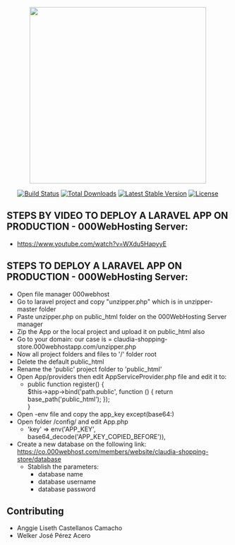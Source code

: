 <p align="center"><a href="https://laravel.com" target="_blank"><img src="https://raw.githubusercontent.com/laravel/art/master/logo-lockup/5%20SVG/2%20CMYK/1%20Full%20Color/laravel-logolockup-cmyk-red.svg" width="400"></a></p>

<p align="center">
<a href="https://travis-ci.org/laravel/framework"><img src="https://travis-ci.org/laravel/framework.svg" alt="Build Status"></a>
<a href="https://packagist.org/packages/laravel/framework"><img src="https://img.shields.io/packagist/dt/laravel/framework" alt="Total Downloads"></a>
<a href="https://packagist.org/packages/laravel/framework"><img src="https://img.shields.io/packagist/v/laravel/framework" alt="Latest Stable Version"></a>
<a href="https://packagist.org/packages/laravel/framework"><img src="https://img.shields.io/packagist/l/laravel/framework" alt="License"></a>
</p>

## STEPS BY VIDEO TO DEPLOY A LARAVEL APP ON PRODUCTION - 000WebHosting Server:

- https://www.youtube.com/watch?v=WXdu5HapyyE

## STEPS TO DEPLOY A LARAVEL APP ON PRODUCTION - 000WebHosting Server:

- Open file manager 000webhost
- Go to laravel project and copy "unzipper.php" which is in unzipper-master folder
- Paste unzipper.php on public_html folder on the 000WebHosting Server manager
- Zip the App or the local project and upload it on public_html also
- Go to your domain: our case is = claudia-shopping-store.000webhostapp.com/unzipper.php
- Now all project folders and files to '/' folder root
- Delete the default public_html
- Rename the 'public' project folder to 'public_html'
- Open App/providers then edit AppServiceProvider.php file and edit it to:
    - public function register()
    {      
        $this->app->bind('path.public', function () {
            return base_path('public_html');
        });    
    } 
- Open -env file and copy the app_key except(base64:)
- Open folder /config/ and edit App.php
    - 'key' => env('APP_KEY', base64_decode('APP_KEY_COPIED_BEFORE')),   
- Create a new database on the following link: https://co.000webhost.com/members/website/claudia-shopping-store/database
    - Stablish the parameters:
        - database name    
        - database username
        - database password
        

## Contributing
- Anggie Liseth Castellanos Camacho
- Welker José Pérez Acero

